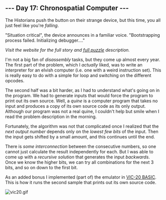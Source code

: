 ## --- Day 17: Chronospatial Computer ---
The Historians push the button on their strange device, but this time, you all just feel like you're _falling_.

"Situation critical", the device announces in a familiar voice. "Bootstrapping process failed. Initializing debugger...."

_Visit the website for the full story and [full puzzle](https://adventofcode.com/2024/day/17) description._

I'm not a big fan of _disassembly_ tasks, but they come up almost every year. The first part of the problem, which 
I _actually_ liked, was to write an interpreter for an elvish computer (i.e. one with a weird instruction set). This 
is really easy to do with a simple for loop and switching on the different opcodes.

The second half was a bit harder, as I had to understand what's going on in the program. We had to generate inputs that 
would force the program to print out its own source.  Well, a _quine_ is a computer program that takes no input and 
produces a copy of its own source code as its only output. Although our program was not a real quine, I couldn't help 
but smile when I read the problem description in the morning. 

Fortunately, the algorithm was not that complicated once I realized that the _next output number_ depends only on the 
_lowest few bits_ of the input. Then the input gets shifted by a small amount, and this continues until the end. 

There is _some interconnection_ between the consecutive numbers, so one cannot just calculate the result independently 
for each. But I was able to come up with a _recursive solution_ that generates the input _backwards_. Once we know the 
higher bits, we can try all combinations for the next 3 bits, and so on down to the first bit.

As an added bonus I implemented (part of) the emulator in [VIC-20 BASIC](https://hu.wikipedia.org/wiki/Commodore_VIC-20). This is how it runs the second sample that prints out its own source code.

![vic20.gif](vic20.gif)